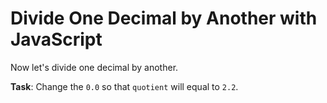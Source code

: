 # Divide One Decimal by Another with JavaScript

Now let's divide one decimal by another.

**Task**: Change the `0.0` so that `quotient` will equal to `2.2`.
